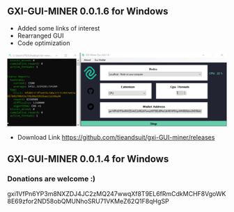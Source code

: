 ## GXI-GUI-MINER 0.0.1.6 for Windows
* Added some links of interest 
* Rearranged GUI
* Code optimization

![AI](gui0016.png)
* Download Link https://github.com/tieandsuit/gxi-GUI-miner/releases
## GXI-GUI-MINER 0.0.1.4 for Windows

### Donations are welcome :) 
gxi1VfPn6YP3m8NXZDJ4JC2zMQ247wwqXf8T9EL6fRmCdkMCHF8VgoWK8E69zfor2ND58obQMUNhoSRU71VKMeZ62Q1F8qHgSP
